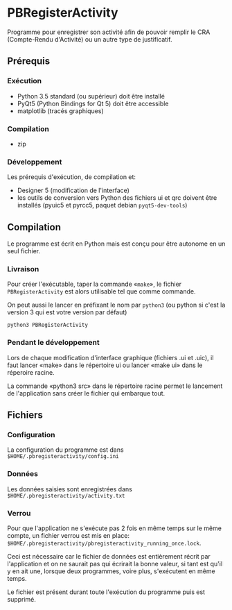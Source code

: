 # PBRegisterActivity

Programme pour enregistrer son activité afin de pouvoir remplir le CRA
(Compte-Rendu d'Activité) ou un autre type de justificatif.

## Prérequis

### Exécution

  - Python 3.5 standard (ou supérieur) doit être installé
  - PyQt5 (Python Bindings for Qt 5) doit être accessible
  - matplotlib (tracés graphiques)

### Compilation

  - zip

### Développement

  Les prérequis d'exécution, de compilation et:

  - Designer 5 (modification de l'interface)
  - les outils de conversion vers Python des fichiers ui et qrc doivent
    être installés (pyuic5 et pyrcc5, paquet debian `pyqt5-dev-tools`)

## Compilation

Le programme est écrit en Python mais est conçu pour être autonome en
un seul fichier.

### Livraison

Pour créer l'exécutable, taper la commande «`make`», le fichier
`PBRegisterActivity` est alors utilisable tel que comme commande.

On peut aussi le lancer en préfixant le nom par `python3` (ou python si
c'est la version 3 qui est votre version par défaut)

    python3 PBRegisterActivity

### Pendant le développement

Lors de chaque modification d'interface graphique (fichiers .ui et .uic),
il faut lancer «make» dans le répertoire ui ou lancer «make ui» dans le
réperoire racine.

La commande «python3 src» dans le répertoire racine permet le lancement
de l'application sans créer le fichier qui embarque tout.

## Fichiers

### Configuration

La configuration du programme est dans
`$HOME/.pbregisteractivity/config.ini`

### Données

Les données saisies sont enregistrées dans
`$HOME/.pbregisteractivity/activity.txt`

### Verrou

Pour que l'application ne s'exécute pas 2 fois en même temps
sur le même compte, un fichier verrou est mis en place:
`$HOME/.pbregisteractivity/pbregisteractivity_running_once.lock`.

Ceci est nécessaire car le fichier de données est entièrement récrit
par l'application et on ne saurait pas qui écrirait la bonne
valeur, si tant est qu'il y en ait une, lorsque deux programmes,
voire plus, s'exécutent en même temps.

Le fichier est présent durant toute l'exécution du programme puis
est supprimé.

